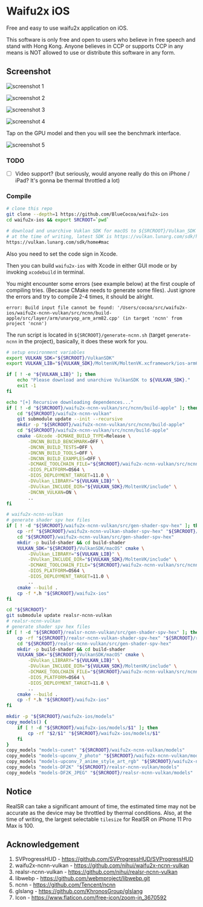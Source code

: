 # Waifu2x iOS

Free and easy to use waifu2x application on iOS.


This software is only free and open to users who believe in free speech and stand with Hong Kong. Anyone believes in CCP or supports CCP in any means is NOT allowed to use or distribute this software in any form. 
## Screenshot

![screenshot 1](1.png)

![screenshot 2](2.png)

![screenshot 3](3.png)

![screenshot 4](4.png)

Tap on the GPU model and then you will see the benchmark interface.

![screenshot 5](5.png)

### TODO
- [ ] Video support? (but seriously, would anyone really do this on iPhone / iPad? It's gonna be thermal throttled a lot)

### Compile

```bash
# clone this repo
git clone --depth=1 https://github.com/BlueCocoa/waifu2x-ios
cd waifu2x-ios && export SRCROOT=`pwd`

# download and unarchive Vuklan SDK for macOS to ${SRCROOT}/Vulkan_SDK
# at the time of writing, latest SDK is https://vulkan.lunarg.com/sdk/home#sdk/downloadConfirm/1.2.154.0/mac/vulkansdk-macos-1.2.154.0.dmg
https://vulkan.lunarg.com/sdk/home#mac
```

Also you need to set the code sign in Xcode.

Then you can build `waifu2x-ios` with Xcode in either GUI mode or by invoking `xcodebuild` in terminal.

You might encounter some errors (see example below) at the first couple of compiling tries. (Because CMake needs to generate some files). Just ignore the errors and try to compile 2-4 times, it should be alright.

```
error: Build input file cannot be found: '/Users/cocoa/src/waifu2x-ios/waifu2x-ncnn-vulkan/src/ncnn/build-apple/src/layer/arm/unaryop_arm_arm82.cpp' (in target 'ncnn' from project 'ncnn')
```

The run script is located in `${SRCROOT}/generate-ncnn.sh` (target `generate-ncnn` in the project), basically, it does these work for you.

```bash
# setup environment variables
export VULKAN_SDK="${SRCROOT}/VulkanSDK"
export VULKAN_LIB="${VULKAN_SDK}/MoltenVK/MoltenVK.xcframework/ios-arm64/libMoltenVK.a"

if [ ! -e "${VULKAN_LIB}" ]; then
    echo "Please download and unarchive VulkanSDK to ${VULKAN_SDK}."
    exit -1
fi

echo "[+] Recursive downloading dependences..."
if [ ! -d "${SRCROOT}/waifu2x-ncnn-vulkan/src/ncnn/build-apple" ]; then
    cd "${SRCROOT}/waifu2x-ncnn-vulkan"
    git submodule update --init --recursive
    mkdir -p "${SRCROOT}/waifu2x-ncnn-vulkan/src/ncnn/build-apple"
    cd "${SRCROOT}/waifu2x-ncnn-vulkan/src/ncnn/build-apple"
    cmake -GXcode -DCMAKE_BUILD_TYPE=Release \
        -DNCNN_BUILD_BENCHMARK=OFF \
        -DNCNN_BUILD_TESTS=OFF \
        -DNCNN_BUILD_TOOLS=OFF \
        -DNCNN_BUILD_EXAMPLES=OFF \
        -DCMAKE_TOOLCHAIN_FILE="${SRCROOT}/waifu2x-ncnn-vulkan/src/ncnn/toolchains/ios.toolchain.cmake" \
        -DIOS_PLATFORM=OS64 \
        -DIOS_DEPLOYMENT_TARGET=11.0 \
        -DVulkan_LIBRARY="${VULKAN_LIB}" \
        -DVulkan_INCLUDE_DIR="${VULKAN_SDK}/MoltenVK/include" \
        -DNCNN_VULKAN=ON \
        ..
fi

# waifu2x-ncnn-vulkan
# generate shader spv hex files
if [ ! -d "${SRCROOT}/waifu2x-ncnn-vulkan/src/gen-shader-spv-hex" ]; then
    cp -rf "${SRCROOT}/waifu2x-ncnn-vulkan-shader-spv-hex" "${SRCROOT}/waifu2x-ncnn-vulkan/src/gen-shader-spv-hex"
    cd "${SRCROOT}/waifu2x-ncnn-vulkan/src/gen-shader-spv-hex"
    mkdir -p build-shader && cd build-shader
    VULKAN_SDK="${SRCROOT}/VulkanSDK/macOS" cmake \
        -DVulkan_LIBRARY="${VULKAN_LIB}" \
        -DVulkan_INCLUDE_DIR="${VULKAN_SDK}/MoltenVK/include" \
        -DCMAKE_TOOLCHAIN_FILE="${SRCROOT}/waifu2x-ncnn-vulkan/src/ncnn/toolchains/ios.toolchain.cmake" \
        -DIOS_PLATFORM=OS64 \
        -DIOS_DEPLOYMENT_TARGET=11.0 \
        ..
    cmake --build .
    cp -f *.h "${SRCROOT}/waifu2x-ios"
fi

cd "${SRCROOT}"
git submodule update realsr-ncnn-vulkan 
# realsr-ncnn-vulkan
# generate shader spv hex files
if [ ! -d "${SRCROOT}/realsr-ncnn-vulkan/src/gen-shader-spv-hex" ]; then
    cp -rf "${SRCROOT}/realsr-ncnn-vulkan-shader-spv-hex" "${SRCROOT}/realsr-ncnn-vulkan/src/gen-shader-spv-hex"
    cd "${SRCROOT}/realsr-ncnn-vulkan/src/gen-shader-spv-hex"
    mkdir -p build-shader && cd build-shader
    VULKAN_SDK="${SRCROOT}/VulkanSDK/macOS" cmake \
        -DVulkan_LIBRARY="${VULKAN_LIB}" \
        -DVulkan_INCLUDE_DIR="${VULKAN_SDK}/MoltenVK/include" \
        -DCMAKE_TOOLCHAIN_FILE="${SRCROOT}/waifu2x-ncnn-vulkan/src/ncnn/toolchains/ios.toolchain.cmake" \
        -DIOS_PLATFORM=OS64 \
        -DIOS_DEPLOYMENT_TARGET=11.0 \
        ..
    cmake --build .
    cp -f *.h "${SRCROOT}/waifu2x-ios"
fi

mkdir -p "${SRCROOT}/waifu2x-ios/models"
copy_models() {
    if [ ! -d "${SRCROOT}/waifu2x-ios/models/$1" ]; then
        cp -rf "$2/$1" "${SRCROOT}/waifu2x-ios/models/$1"
    fi
}
copy_models "models-cunet" "${SRCROOT}/waifu2x-ncnn-vulkan/models"
copy_models "models-upconv_7_photo" "${SRCROOT}/waifu2x-ncnn-vulkan/models"
copy_models "models-upconv_7_anime_style_art_rgb" "${SRCROOT}/waifu2x-ncnn-vulkan/models"
copy_models "models-DF2K" "${SRCROOT}/realsr-ncnn-vulkan/models"
copy_models "models-DF2K_JPEG" "${SRCROOT}/realsr-ncnn-vulkan/models"
```

## Notice
RealSR can take a significant amount of time, the estimated time may not be accurate as the device may be throttled by thermal conditions. Also, at the time of writing, the largest selectable `tilesize` for RealSR on iPhone 11 Pro Max is 100.

## Acknowledgement

1. SVProgressHUD - https://github.com/SVProgressHUD/SVProgressHUD
2. waifu2x-ncnn-vulkan - https://github.com/nihui/waifu2x-ncnn-vulkan
2. realsr-ncnn-vulkan - https://github.com/nihui/realsr-ncnn-vulkan
3. libwebp - https://github.com/webmproject/libwebp.git
4. ncnn - https://github.com/Tencent/ncnn
5. glslang - https://github.com/KhronosGroup/glslang
6. Icon - https://www.flaticon.com/free-icon/zoom-in_3670592
